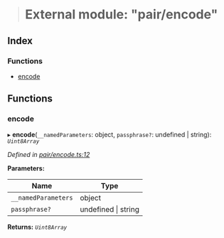 > # External module: "pair/encode"

## Index

### Functions

* [encode](_pair_encode_.md#encode)

## Functions

###  encode

▸ **encode**(`__namedParameters`: object, `passphrase?`: undefined | string): *`Uint8Array`*

*Defined in [pair/encode.ts:12](https://github.com/polkadot-js/common/blob/808b633/packages/keyring/src/pair/encode.ts#L12)*

**Parameters:**

Name | Type |
------ | ------ |
`__namedParameters` | object |
`passphrase?` | undefined \| string |

**Returns:** *`Uint8Array`*